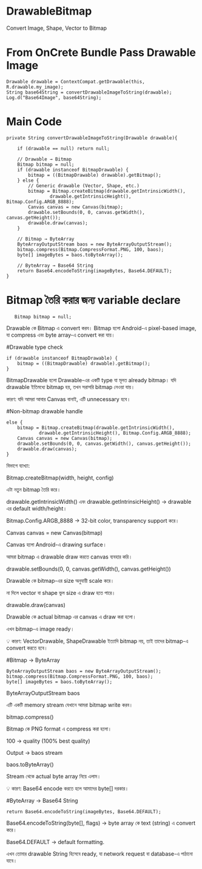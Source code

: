 # DrawableBitmap
Convert Image, Shape, Vector  to Bitmap

# From OnCrete Bundle  Pass Drawable Image 
```
Drawable drawable = ContextCompat.getDrawable(this, R.drawable.my_image);
String base64String = convertDrawableImageToString(drawable);
Log.d("Base64Image", base64String);
```




# Main Code 

```
private String convertDrawableImageToString(Drawable drawable){

    if (drawable == null) return null;
    
    // Drawable → Bitmap
    Bitmap bitmap = null;
    if (drawable instanceof BitmapDrawable) {
        bitmap = ((BitmapDrawable) drawable).getBitmap();
    } else {
        // Generic drawable (Vector, Shape, etc.)
        bitmap = Bitmap.createBitmap(drawable.getIntrinsicWidth(),
                drawable.getIntrinsicHeight(), Bitmap.Config.ARGB_8888);
        Canvas canvas = new Canvas(bitmap);
        drawable.setBounds(0, 0, canvas.getWidth(), canvas.getHeight());
        drawable.draw(canvas);
    }

    // Bitmap → ByteArray
    ByteArrayOutputStream baos = new ByteArrayOutputStream();
    bitmap.compress(Bitmap.CompressFormat.PNG, 100, baos);
    byte[] imageBytes = baos.toByteArray();

    // ByteArray → Base64 String
    return Base64.encodeToString(imageBytes, Base64.DEFAULT);
}
```



# Bitmap তৈরি করার জন্য variable declare
```
   Bitmap bitmap = null;
```

Drawable কে Bitmap এ convert করব। Bitmap হলো Android-এ pixel-based image, যা compress এবং byte array-এ convert করা যায়।


#Drawable type check

```
if (drawable instanceof BitmapDrawable) {
    bitmap = ((BitmapDrawable) drawable).getBitmap();
}
```

BitmapDrawable হলো Drawable-এর একটি type যা মূলত already bitmap। যদি drawable ইতিমধ্যে bitmap হয়, তখন সরাসরি bitmap নেওয়া যায়।

কারণ: যদি আমরা আবার Canvas বানাই, এটি unnecessary হবে।


#Non-bitmap drawable handle

```
else {
    bitmap = Bitmap.createBitmap(drawable.getIntrinsicWidth(),
            drawable.getIntrinsicHeight(), Bitmap.Config.ARGB_8888);
    Canvas canvas = new Canvas(bitmap);
    drawable.setBounds(0, 0, canvas.getWidth(), canvas.getHeight());
    drawable.draw(canvas);
}
```


বিভাগে ব্যাখ্যা:

Bitmap.createBitmap(width, height, config)

এটা নতুন bitmap তৈরি করে।

drawable.getIntrinsicWidth() এবং drawable.getIntrinsicHeight() → drawable এর default width/height।

Bitmap.Config.ARGB_8888 → 32-bit color, transparency support করে।

Canvas canvas = new Canvas(bitmap)

Canvas হলো Android-এ drawing surface।

আমরা bitmap এ drawable draw করতে canvas ব্যবহার করি।

drawable.setBounds(0, 0, canvas.getWidth(), canvas.getHeight())

Drawable কে bitmap-এর size অনুযায়ী scale করে।

না দিলে vector বা shape ভুল size এ draw হতে পারে।

drawable.draw(canvas)

Drawable কে actual bitmap এর canvas এ draw করা হলো।

এখন bitmap-এ image ready।

💡 কারণ: VectorDrawable, ShapeDrawable ইত্যাদি bitmap নয়, তাই তাদের bitmap-এ convert করতে হবে।



#Bitmap → ByteArray



```
ByteArrayOutputStream baos = new ByteArrayOutputStream();
bitmap.compress(Bitmap.CompressFormat.PNG, 100, baos);
byte[] imageBytes = baos.toByteArray();
```
ByteArrayOutputStream baos

এটি একটি memory stream যেখানে আমরা bitmap write করব।

bitmap.compress()

Bitmap কে PNG format এ compress করা হলো।

100 → quality (100% best quality)

Output → baos stream

baos.toByteArray()

Stream থেকে actual byte array নিয়ে এলাম।

💡 কারণ: Base64 encode করতে হলে আমাদের byte[] দরকার।



#ByteArray → Base64 String
```
return Base64.encodeToString(imageBytes, Base64.DEFAULT);
```

Base64.encodeToString(byte[], flags) → byte array কে text (string) এ convert করে।

Base64.DEFAULT → default formatting.

এখন তোমার drawable String হিসেবে ready, যা network request বা database-এ পাঠানো যাবে।




























